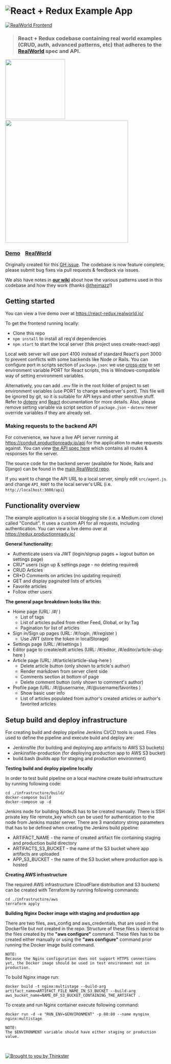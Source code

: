 # ![React + Redux Example App](project-logo.png)

[![RealWorld Frontend](https://img.shields.io/badge/realworld-frontend-%23783578.svg)](http://realworld.io)

> ### React + Redux codebase containing real world examples (CRUD, auth, advanced patterns, etc) that adheres to the [RealWorld](https://github.com/gothinkster/realworld-example-apps) spec and API.

<a href="https://stackblitz.com/edit/react-redux-realworld" target="_blank"><img width="187" src="https://github.com/gothinkster/realworld/blob/master/media/edit_on_blitz.png?raw=true" /></a>&nbsp;&nbsp;<a href="https://thinkster.io/tutorials/build-a-real-world-react-redux-application" target="_blank"><img width="384" src="https://raw.githubusercontent.com/gothinkster/realworld/master/media/learn-btn-hr.png" /></a>

### [Demo](https://react-redux.realworld.io)&nbsp;&nbsp;&nbsp;&nbsp;[RealWorld](https://github.com/gothinkster/realworld)

Originally created for this [GH issue](https://github.com/reactjs/redux/issues/1353). The codebase is now feature complete; please submit bug fixes via pull requests & feedback via issues.

We also have notes in [**our wiki**](https://github.com/gothinkster/react-redux-realworld-example-app/wiki) about how the various patterns used in this codebase and how they work (thanks [@thejmazz](https://github.com/thejmazz)!)


## Getting started

You can view a live demo over at https://react-redux.realworld.io/

To get the frontend running locally:

- Clone this repo
- `npm install` to install all req'd dependencies
- `npm start` to start the local server (this project uses create-react-app)

Local web server will use port 4100 instead of standard React's port 3000 to prevent conflicts with some backends like Node or Rails. You can configure port in scripts section of `package.json`: we use [cross-env](https://github.com/kentcdodds/cross-env) to set environment variable PORT for React scripts, this is Windows-compatible way of setting environment variables.

Alternatively, you can add `.env` file in the root folder of project to set environment variables (use PORT to change webserver's port). This file will be ignored by git, so it is suitable for API keys and other sensitive stuff. Refer to [dotenv](https://github.com/motdotla/dotenv) and [React](https://github.com/facebookincubator/create-react-app/blob/master/packages/react-scripts/template/README.md#adding-development-environment-variables-in-env) documentation for more details. Also, please remove setting variable via script section of `package.json` - `dotenv` never override variables if they are already set.  

### Making requests to the backend API

For convenience, we have a live API server running at https://conduit.productionready.io/api for the application to make requests against. You can view [the API spec here](https://github.com/GoThinkster/productionready/blob/master/api) which contains all routes & responses for the server.

The source code for the backend server (available for Node, Rails and Django) can be found in the [main RealWorld repo](https://github.com/gothinkster/realworld).

If you want to change the API URL to a local server, simply edit `src/agent.js` and change `API_ROOT` to the local server's URL (i.e. `http://localhost:3000/api`)


## Functionality overview

The example application is a social blogging site (i.e. a Medium.com clone) called "Conduit". It uses a custom API for all requests, including authentication. You can view a live demo over at https://redux.productionready.io/

**General functionality:**

- Authenticate users via JWT (login/signup pages + logout button on settings page)
- CRU* users (sign up & settings page - no deleting required)
- CRUD Articles
- CR*D Comments on articles (no updating required)
- GET and display paginated lists of articles
- Favorite articles
- Follow other users

**The general page breakdown looks like this:**

- Home page (URL: /#/ )
    - List of tags
    - List of articles pulled from either Feed, Global, or by Tag
    - Pagination for list of articles
- Sign in/Sign up pages (URL: /#/login, /#/register )
    - Use JWT (store the token in localStorage)
- Settings page (URL: /#/settings )
- Editor page to create/edit articles (URL: /#/editor, /#/editor/article-slug-here )
- Article page (URL: /#/article/article-slug-here )
    - Delete article button (only shown to article's author)
    - Render markdown from server client side
    - Comments section at bottom of page
    - Delete comment button (only shown to comment's author)
- Profile page (URL: /#/@username, /#/@username/favorites )
    - Show basic user info
    - List of articles populated from author's created articles or author's favorited articles

## Setup build and deploy infrastructure

For creating build and deploy pipeline Jenkins CI/CD tools is used.
Files used to define the pipeline and execute build and deploy are:
- Jenkinsfile (for building and deploying app artifacts to AWS S3 buckets)
- Jenkinsfile-production (for deploying production app to AWS S3 bucket)
- build.bash (builds app for staging and production environment)

**Testing build and deploy pipeline locally**

In order to test build pipeline on a local machine create build infrastructure
by running following code:<br/>
```
cd ./infrastructure/build/
docker-compose build
docker-compose up -d
```
Jenkins node for building NodeJS has to be created manually.
There is SSH private key file remote_key which can be used for authentication
to the node from Jenkins master server.
There are 3 mandatory string parameters that has to be defined when creating
the Jenkins build pipeline:
  - ARTIFACT_NAME - the name of created artifact file containing staging and production build directory
  - ARTIFACTS_S3_BUCKET - the name of the S3 bucket where app artifacts are uploaded
  - APP_S3_BUCKET - the name of the S3 bucket where production app is hosted

**Creating AWS infrastructure**

The required AWS infrastructure (CloudFlare distribution and S3 buckets) can be created with Terraform by running following commands:<br/>
```
cd ./infrastructure/aws
terraform apply
```
**Building Nginx Docker image with staging and production app**

There are two files, aws_config and aws_credentials, that are used in the Dockerfile but not created in the repo. Structure of these files is identical to the files
created by the **"aws configure"** command.
These files has to be created either manually or using the **"aws configure"** command
prior running the Docker image build command.
```
NOTE:
Because the Nginx configuration does not support HTTPS connections yet, the Docker image should be used in test environment not in production.
```
To build Nginx image run:
```
docker build -t nginx:multistage --build-arg artifact_name=ARTIFACT_FILE_NAME_IN_S3_BUCKET --build-arg aws_bucket_name=NAME_OF_S3_BUCKET_CONTAINING_THE_ARTIFACT .
```
To create and run Nginx container execute following command:
```
docker run -d -e "RUN_ENV=$ENVIRONMENT" -p 80:80 --name mynginx nginx:multistage
```
```
NOTE:
The $ENVIRONMENT variable should have either staging or production value.
```

<br />

[![Brought to you by Thinkster](https://raw.githubusercontent.com/gothinkster/realworld/master/media/end.png)](https://thinkster.io)
